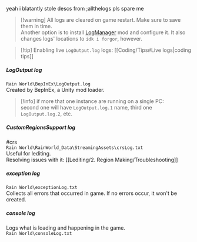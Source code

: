 yeah i blatantly stole descs from ;allthelogs pls spare me  
> [!warning] All logs are cleared on game restart. Make sure to save them in time.  
> Another option is to install [LogManager](https://steamcommunity.com/sharedfiles/filedetails/?id=3138158069) mod and configure it. It also changes logs' locations to `idk i forgor`, however.

> [!tip] Enabling live `LogOutput.log` logs: [[Coding/Tips#Live logs|coding tips]]

##### LogOutput log  
`Rain World\BepInEx\LogOutput.log`  
Created by BepInEx, a Unity mod loader.  
> [!info] if more that one instance are running on a single PC:  
> second one will have `LogOutput.log.1` name, third one `LogOutput.log.2`, etc.   
##### CustomRegionsSupport log 
#crs   
`Rain World\RainWorld_Data\StreamingAssets\crsLog.txt`  
Useful for lediting.   
Resolving issues with it: [[Lediting/2. Region Making/Troubleshooting]]  
##### exception log  
`Rain World\exceptionLog.txt`  
Collects all errors that occurred in game. If no errors occur, it won't be created.   
##### console log  
Logs what is loading and happening in the game.  
`Rain World\consoleLog.txt`